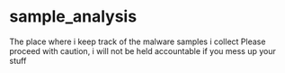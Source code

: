 # sample_analysis
The place where i keep track of the malware samples i collect
Please proceed with caution, i will not be held accountable if you mess up your stuff
